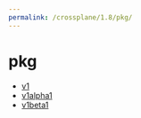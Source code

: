 ```yaml
---
permalink: /crossplane/1.8/pkg/
---
```


# pkg



* [v1](v1/index.md)
* [v1alpha1](v1alpha1/index.md)
* [v1beta1](v1beta1/index.md)